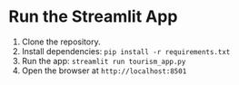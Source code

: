 # Run the Streamlit App
1. Clone the repository.
2. Install dependencies: `pip install -r requirements.txt`
3. Run the app: `streamlit run tourism_app.py`
4. Open the browser at `http://localhost:8501`
